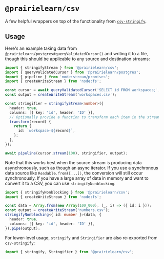 # `@prairielearn/csv`

A few helpful wrappers on top of the functionality from [`csv-stringify`](https://www.npmjs.com/package/csv-stringify).

## Usage

Here's an example taking data from `@prairielearn/postgres#queryValidatedCursor()` and writing it to a file, though this should be applicable to any source and destination streams:

```ts
import { stringifyStream } from '@prairielearn/csv';
import { queryValidatedCursor } from '@prairielearn/postgres';
import { pipeline } from 'node:stream/promises';
import { createWriteStream } from 'node:fs';

const cursor = await queryValidatedCursor('SELECT id FROM workspaces;', {}, z.number());
const output = createWriteStream('workspaces.csv');

const stringifier = stringifyStream<number>({
  header: true,
  columns: [{ key: 'id', header: 'ID' }],
  // Optionally provide a function to transform each item in the stream.
  transform(record) {
    return {
      id: `workspace-${record}`,
    };
  },
});

await pipeline(cursor.stream(100), stringifier, output);
```

Note that this works best when the source stream is producing data asynchronously, such as though an async iterator. If you use a synchronous data source like `Readable.from([...])`, the conversion will still occur synchronously. If you have a large array of data in memory and want to convert it to a CSV, you can use `stringifyNonblocking`:

```ts
import { stringifyNonblocking } from '@prairielearn/csv';
import { createWriteStream } from 'node:fs';

const data = Array.from(new Array(100_000), (_, i) => ({ id: i }));
const output = createWriteStream('numbers.csv');
stringifyNonblocking<{ id: number }>(data, {
  header: true,
  columns: [{ key: 'id', header: 'ID' }],
}).pipe(output);
```

For lower-level usage, `stringify` and `Stringifier` are also re-exported from `csv-stringify`:

```ts
import { stringify, Stringifier } from '@prairielearn/csv';
```
